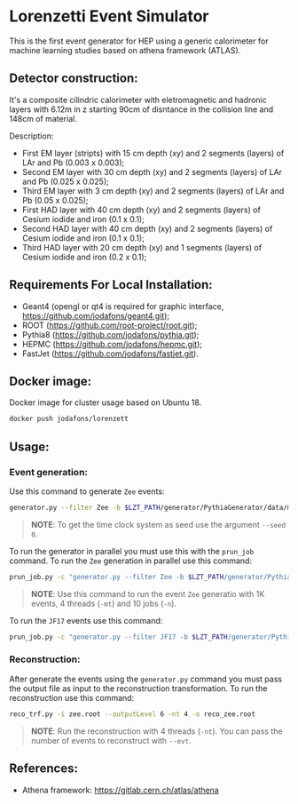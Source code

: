 # Lorenzetti Event Simulator

This is the first event generator for HEP using a generic calorimeter for machine learning 
studies based on athena framework (ATLAS).



## Detector construction:

It's a composite cilindric calorimeter with eletromagnetic and hadronic layers with 6.12m in z starting 90cm of disntance
in the collision line and 148cm of material.

Description:

- First EM layer (stripts) with 15 cm depth (xy) and 2 segments (layers) of LAr and Pb (0.003 x 0.003); 
- Second EM layer with 30 cm depth (xy) and 2 segments (layers) of LAr and Pb (0.025 x 0.025); 
- Third EM layer with 3 cm depth (xy) and 2 segments (layers) of LAr and Pb (0.05 x 0.025); 
- First HAD layer with 40 cm depth (xy) and 2 segments (layers) of Cesium iodide and iron (0.1 x 0.1); 
- Second HAD layer with 40 cm depth (xy) and 2 segments (layers) of Cesium iodide and iron (0.1 x 0.1); 
- Third HAD layer with 20 cm depth (xy) and 1 segments (layers) of Cesium iodide and iron (0.2 x 0.1); 


## Requirements For Local Installation:

- Geant4 (opengl or qt4 is required for graphic interface, https://github.com/jodafons/geant4.git);
- ROOT (https://github.com/root-project/root.git);
- Pythia8 (https://github.com/jodafons/pythia.git);
- HEPMC (https://github.com/jodafons/hepmc.git);
- FastJet (https://github.com/jodafons/fastjet.git).


## Docker image:

Docker image for cluster usage based on Ubuntu 18.
```bash
docker push jodafons/lorenzett
```


## Usage:

### Event generation:

Use this command to generate `Zee` events:
```bash
generator.py --filter Zee -b $LZT_PATH/generator/PythiaGenerator/data/minbias_zee_config.cmnd -m $LZT_PATH/generator/PythiaGenerator/data/zee_config.cmnd --outputLevel 6 --seed 0 -evt 1000 -o zee.root
```
> **NOTE**: To get the time clock system as seed use the argument `--seed 0`.

To run the generator in parallel you must use this with the `prun_job` command. To run the `Zee` generation in parallel use this command:

```bash
prun_job.py -c "generator.py --filter Zee -b $LZT_PATH/generator/PythiaGenerator/data/minbias_zee_config.cmnd -m $LZT_PATH/generator/PythiaGenerator/data/zee_config.cmnd --outputLevel 6 --seed 0 --evt 1000" -mt 4 -n 10 -o zee.root
```
> **NOTE**: Use this command to run the event `Zee` generatio with 1K events, 4 threads (`-mt`) and 10 jobs (`-n`).

To run the `JF17` events use this command:
```bash
prun_job.py -c "generator.py --filter JF17 -b $LZT_PATH/generator/PythiaGenerator/data/minbias_jets_config.cmnd -m $LZT_PATH/generator/PythiaGenerator/data/jets_config.cmnd --outputLevel 6 --seed 0 --evt 1000" -mt 4 -n 10 -o jf17.root
```

### Reconstruction:

After generate the events using the `generator.py` command you must pass the output file as input to the reconstruction transformation. To run the reconstruction use this command:

```bash
reco_trf.py -i zee.root --outputLevel 6 -nt 4 -o reco_zee.root
```
> **NOTE**: Run the reconstruction with 4 threads (`-nt`). You can pass the number of events to reconstruct with `--evt`.




## References:

- Athena framework: https://gitlab.cern.ch/atlas/athena


